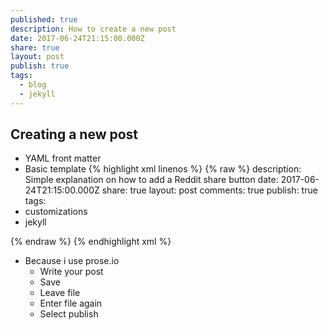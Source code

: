 ```yaml
---
published: true
description: How to create a new post
date: 2017-06-24T21:15:00.000Z
share: true
layout: post
publish: true
tags:
  - blog
  - jekyll
---
```

## Creating a new post

- YAML front matter
 - Basic template
	{% highlight xml linenos %}
	{% raw %}
description: Simple explanation on how to add a Reddit share button
date: 2017-06-24T21:15:00.000Z
share: true
layout: post
comments: true
publish: true
tags:
  - customizations
  - jekyll

{% endraw %}
{% endhighlight xml %}

- Because i use prose.io
	- Write your post
    - Save
    - Leave file
    - Enter file again
    - Select publish
